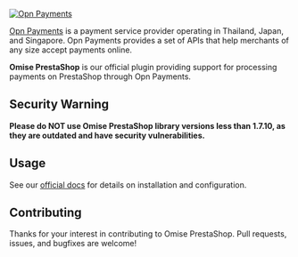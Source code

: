 <!--- KEEP START --->
[![Opn Payments](https://www.opn.ooo/assets/svg/logo-opn-full.svg)](https://www.opn.ooo)

[Opn Payments](https://www.opn.ooo/) is a payment service provider operating in Thailand, Japan, and Singapore. 
Opn Payments provides a set of APIs that help merchants of any size accept payments online.  
<!--- KEEP END --->

**Omise PrestaShop** is our official plugin providing support for processing payments on PrestaShop through Opn Payments.

## Security Warning

**Please do NOT use Omise PrestaShop library versions less than 1.7.10, as they are outdated and have security vulnerabilities.**

## Usage

See our [official docs](https://docs.opn.ooo/prestashop-plugin) for details on installation and configuration.

## Contributing

Thanks for your interest in contributing to Omise PrestaShop. 
Pull requests, issues, and bugfixes are welcome!
